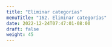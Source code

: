 ```yaml
---
title: "Eliminar categorías"
menuTitle: "162. Eliminar categorías"
date: 2022-12-24T07:47:01-08:00
draft: false
weight: 45
---
```

